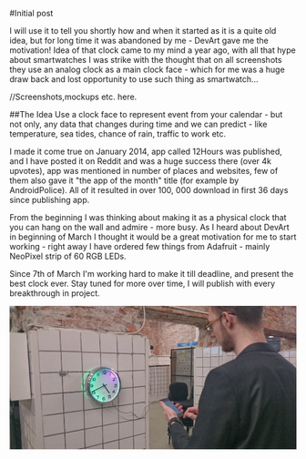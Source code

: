 #Initial post

I will use it to tell you shortly how and when it started as it is a quite old idea, but for long time it was abandoned by me - DevArt gave me the motivation!
Idea of that clock came to my mind a year ago, with all that hype about smartwatches I was strike with the thought that on all screenshots they use an analog clock as a main clock face - which for me was a huge draw back and lost opportunity to use such thing as smartwatch...

//Screenshots,mockups etc. here.

##The Idea
Use a clock face to represent event from your calendar - but not only, any data that changes during time and we can predict - like temperature, sea tides, chance of rain, traffic to work etc. 


I made it come true on January 2014, app called 12Hours was published, and I have posted it on Reddit and was a huge success there (over 4k upvotes), app was mentioned in number of places and websites, few of them also gave it "the app of the month" title (for example by AndroidPolice). All of it resulted in over 100, 000 download in first 36 days since publishing app.

From the beginning I was thinking about making it as a physical clock that you can hang on the wall and admire - more busy. As I heard about DevArt in beginning of March I thought it would be a great motivation for me to start working - right away I have ordered few things from Adafruit - mainly NeoPixel strip of 60 RGB LEDs.

Since 7th of March I'm working hard to make it till deadline, and present the best clock ever. Stay tuned for more over time, I will publish with every breakthrough in project.


![Example Image](../project_images/cover.jpg?raw=true "Example Image")

